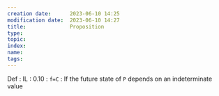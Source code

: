 ```yaml
---
creation date:		2023-06-10 14:25
modification date:	2023-06-10 14:27
title: 				Proposition
type:
topic:
index:
name:
tags: 
---
```

Def : IL : 0.10 : `f=C` : If the future state of `P` depends on an indeterminate value